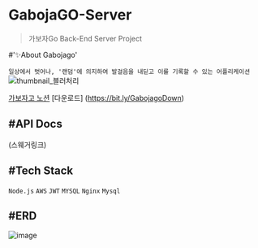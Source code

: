 # GabojaGO-Server

> 가보자Go Back-End Server Project

#'✨About Gabojago'

```일상에서 벗어나, '랜덤'에 의지하여 발걸음을 내딛고 이를 기록할 수 있는 어플리케이션```
![thumbnail_블러처리](https://user-images.githubusercontent.com/87413634/161949401-f500469c-ff35-4cf1-88c9-85226991e16e.jpg)

[가보자고 노션](https://bit.ly/Gabojago)
[다운로드] (https://bit.ly/GabojagoDown)


#API Docs
------------
(스웨거링크)


#Tech Stack
------------
```Node.js``` ```AWS``` ```JWT``` ```MYSQL``` ```Nginx``` ```Mysql``` 


#ERD
------------
![image](https://user-images.githubusercontent.com/87413634/161952509-17de07ec-c5d8-4dfa-8889-9721c6b9814a.png)

